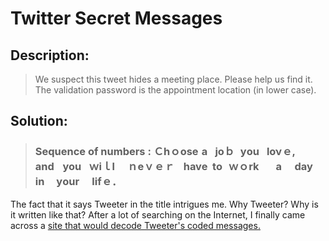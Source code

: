 # Twitter Secret Messages

## Description:
> We suspect this tweet hides a meeting place. Please help us find it.
The validation password is the appointment location (in lower case).

## Solution:

>### Sequence of numbers : Ｃhｏose  a  jοｂ  yоu  lονｅ,  and  you  ｗіｌl  ｎeｖｅｒ  have  tο  ｗｏrk  a  day  in  yοur  lіfｅ．     



The fact that it says Tweeter in the title intrigues me. Why Tweeter? Why is it written like that? After a lot of searching on the Internet, I finally came across a [site that would decode Tweeter's coded messages.](https://holloway.nz/steg/)



